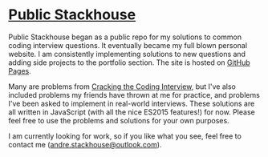 # [Public Stackhouse](https://captainstack.github.io/public-stackhouse/)
Public Stackhouse began as a public repo for my solutions to common coding interview questions. It eventually became my full blown personal website. I am consistently implementing solutions to new questions and adding side projects to the portfolio section. The site is hosted on [GitHub Pages](https://captainstack.github.io/public-stackhouse/).

Many are problems from [Cracking the Coding Interview](https://www.amazon.com/Cracking-Coding-Interview-Programming-Questions/dp/0984782850/ref=sr_1_1?ie=UTF8&qid=1487198960&sr=8-1&keywords=cracking+the+coding+interview), but I've also included problems my friends have thrown at me for practice, and problems I've been asked to implement in real-world interviews. These solutions are all written in JavaScript (with all the nice ES2015 features!) for now. Please feel free to use the problems and solutions for your own purposes.

I am currently looking for work, so if you like what you see, feel free to contact me (andre.stackhouse@outlook.com).
